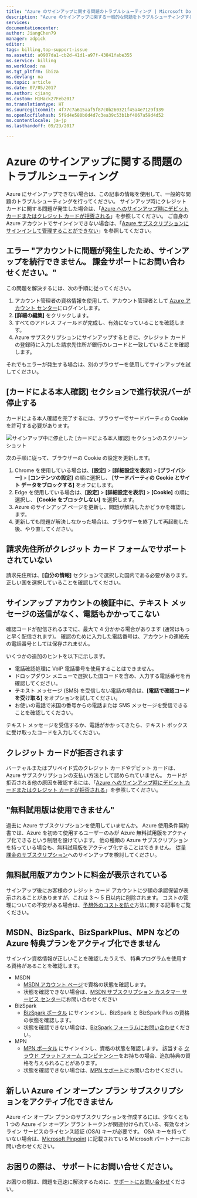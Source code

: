 ```yaml
---
title: "Azure のサインアップに関する問題のトラブルシューティング | Microsoft Docs"
description: "Azure のサインアップに関する一般的な問題をトラブルシューティングする方法について説明します。"
services: 
documentationcenter: 
author: JiangChen79
manager: adpick
editor: 
tags: billing,top-support-issue
ms.assetid: a0907da1-cb2d-41d1-a97f-43841fabe355
ms.service: billing
ms.workload: na
ms.tgt_pltfrm: ibiza
ms.devlang: na
ms.topic: article
ms.date: 07/05/2017
ms.author: cjiang
ms.custom: H1Hack27Feb2017
ms.translationtype: HT
ms.sourcegitcommit: 4f77c7a615aaf5f87c0b260321f45a4e7129f339
ms.openlocfilehash: 5f9d4e580b0d4d7c3ea39c53b1bf4067a59d4d52
ms.contentlocale: ja-jp
ms.lasthandoff: 09/23/2017

---
```

# <a name="troubleshoot-sign-up-issues-for-azure"></a>Azure のサインアップに関する問題のトラブルシューティング
Azure にサインアップできない場合は、この記事の情報を使用して、一般的な問題のトラブルシューティングを行ってください。 サインアップ時にクレジット カードに関する問題が発生した場合は、「[Azure へのサインアップ時にデビット カードまたはクレジット カードが拒否される](billing-credit-card-fails-during-azure-sign-up.md)」を参照してください。 ご自身の Azure アカウントでサインインできない場合は、「[Azure サブスクリプションにサインインして管理することができない](billing-cannot-login-subscription.md)」を参照してください。

## <a name="error-we-cannot-proceed-with-signup-due-to-an-issue-with-your-account-please-contact-billing-support"></a>エラー "アカウントに問題が発生したため、サインアップを続行できません。 課金サポートにお問い合わせください。" 

この問題を解決するには、次の手順に従ってください。

1. アカウント管理者の資格情報を使用して、アカウント管理者として [Azure アカウント センター](https://account.azure.com/Profile)にログインします。 
2. **[詳細の編集]** をクリックします。
3. すべてのアドレス フィールドが完成し、有効になっていることを確認します。 
4. Azure サブスクリプションにサインアップするときに、クレジット カードの登録時に入力した請求先住所が銀行のレコードと一致していることを確認します。

それでもエラーが発生する場合は、別のブラウザーを使用してサインアップを試してください。

## <a name="progress-bar-hangs-in-identity-verification-by-card-section"></a>[カードによる本人確認] セクションで進行状況バーが停止する

カードによる本人確認を完了するには、ブラウザーでサードパーティの Cookie を許可する必要があります。

![サインアップ中に停止した [カードによる本人確認] セクションのスクリーンショット](./media/billing-troubleshoot-azure-sign-up-issues/identity-verification-hangs.PNG)

次の手順に従って、ブラウザーの Cookie の設定を更新します。

1. Chrome を使用している場合は、**[設定]**  >  **[詳細設定を表示]**  >  **[プライバシー]**  >  **[コンテンツの設定]** の順に選択し、 **[サードバーティの Cookie とサイト データをブロックする]** をオフにします。
2. Edge を使用している場合は、**[設定]**  >  **[詳細設定を表示]**  >  **[Cookie]** の順に選択し、 **[Cookie をブロックしない]** を選択します。
3. Azure のサインアップ ページを更新し、問題が解決したかどうかを確認します。
4. 更新しても問題が解決しなかった場合は、ブラウザーを終了して再起動した後、やり直してください。

## <a name="credit-card-form-doesnt-support-my-billing-address"></a>請求先住所がクレジット カード フォームでサポートされていない
請求先住所は、**[自分の情報]** セクションで選択した国内である必要があります。 正しい国を選択していることを確認してください。

## <a name="no-text-messages-or-calls-during-sign-up-account-verification"></a>サインアップ アカウントの検証中に、テキスト メッセージの送信がなく、電話もかかってこない
確認コードが配信されるまでに、最大で 4 分かかる場合があります (通常はもっと早く配信されます)。 確認のために入力した電話番号は、アカウントの連絡先の電話番号としては保存されません。

いくつかの追加のヒントを以下に示します。
* 電話確認処理に VoIP 電話番号を使用することはできません。
* ドロップダウン メニューで選択した国コードを含め、入力する電話番号を再確認してください。
* テキスト メッセージ (SMS) を受信しない電話の場合は、**[電話で確認コードを受け取る]** をオプションを試してください。
* お使いの電話で米国の番号からの電話または SMS メッセージを受信できることを確認してください。

テキスト メッセージを受信するか、電話がかかってきたら、テキスト ボックスに受け取ったコードを入力してください。

## <a name="credit-card-declined-or-not-accepted"></a>クレジット カードが拒否されます
バーチャルまたはプリペイド式のクレジット カードやデビット カードは、Azure サブスクリプションの支払い方法として認められていません。 カードが拒否される他の原因を確認するには、「[Azure へのサインアップ時にデビット カードまたはクレジット カードが拒否される](billing-credit-card-fails-during-azure-sign-up.md)」を参照してください。

## <a name="free-trial-is-not-available"></a>"無料試用版は使用できません"
過去に Azure サブスクリプションを使用していませんか。 Azure 使用条件契約書では、Azure を初めて使用するユーザーのみが Azure 無料試用版をアクティブ化できるという制限を設けています。 他の種類の Azure サブスクリプションを持っている場合も、無料試用版をアクティブ化することはできません。 [従量課金のサブスクリプション](https://azure.microsoft.com/offers/ms-azr-0003p/)へのサインアップを検討してください。

## <a name="i-saw-a-charge-on-my-free-trial-account"></a>無料試用版アカウントに料金が表示されている
サインアップ後にお客様のクレジット カード アカウントに少額の承認保留が表示されることがありますが、これは 3 ～ 5 日以内に削除されます。 コストの管理についての不安がある場合は、[予想外のコストを防ぐ](https://docs.microsoft.com/azure/billing/billing-getting-started)方法に関する記事をご覧ください。

## <a name="cant-activate-azure-benefit-plan-like-msdn-bizspark-bizsparkplus-or-mpn"></a>MSDN、BizSpark、BizSparkPlus、MPN などの Azure 特典プランをアクティブ化できません
サインイン資格情報が正しいことを確認したうえで、 特典プログラムを使用する資格があることを確認します。 

* MSDN
  * [MSDN アカウント ページ](https://msdn.microsoft.com/subscriptions/manage/default.aspx)で資格の状態を確認します。
  * 状態を確認できない場合は、[MSDN サブスクリプション カスタマー サービス センター](https://msdn.microsoft.com/subscriptions/contactus.aspx)にお問い合わせください
* BizSpark
  * [BizSpark ポータル](https://www.microsoft.com/bizspark/default.aspx#start-two) にサインインし、BizSpark と BizSpark Plus の資格の状態を確認します。
  * 状態を確認できない場合は、[BizSpark フォーラムにお問い合わせ](http://aka.ms/bzforums)ください。
* MPN
  * [MPN ポータル](https://mspartner.microsoft.com/en/us/Pages/Locale.aspx) にサインインし、資格の状態を確認します。 該当する [クラウド プラットフォーム コンピテンシー](https://mspartner.microsoft.com/en/us/pages/membership/cloud-platform-competency.aspx)をお持ちの場合、追加特典の資格を与えられることがあります。
  * 状態を確認できない場合は、[MPN サポート](https://mspartner.microsoft.com/en/us/Pages/Support/Premium/contact-support.aspx)にお問い合わせください。

## <a name="cant-activate-new-azure-in-open-subscription"></a>新しい Azure イン オープン プラン サブスクリプションをアクティブ化できません
Azure イン オープン プランのサブスクリプションを作成するには、少なくとも 1 つの Azure イン オープン プラン トークンが関連付けられている、有効なオンライン サービスのライセンス認証 (OSA) キーが必要です。 OSA キーを持っていない場合は、[Microsoft Pinpoint](http://pinpoint.microsoft.com/) に記載されている Microsoft パートナーにお問い合わせください。

## <a name="need-help-contact-support"></a>お困りの際は、 サポートにお問い合せください。
お困りの際は、問題を迅速に解決するために、[サポートにお問い合わせ](https://portal.azure.com/?#blade/Microsoft_Azure_Support/HelpAndSupportBlade)ください。

